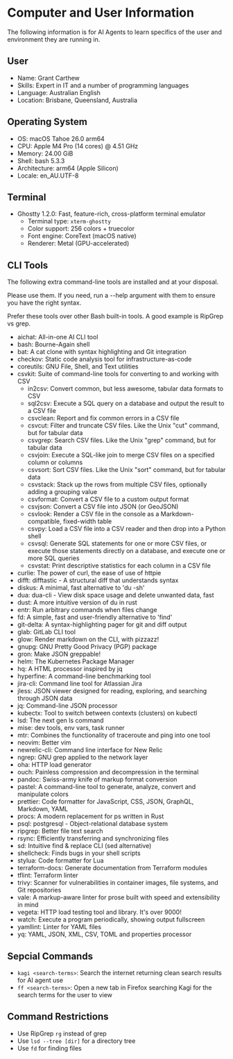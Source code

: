# Computer and User Information

The following information is for AI Agents to learn specifics of the user and environment they are running in.

## User

- Name: Grant Carthew
- Skills: Expert in IT and a number of programming languages
- Language: Australian English
- Location: Brisbane, Queensland, Australia

## Operating System

- OS: macOS Tahoe 26.0 arm64
- CPU: Apple M4 Pro (14 cores) @ 4.51 GHz
- Memory: 24.00 GiB
- Shell: bash 5.3.3
- Architecture: arm64 (Apple Silicon)
- Locale: en_AU.UTF-8

## Terminal

- Ghostty 1.2.0: Fast, feature-rich, cross-platform terminal emulator
  - Terminal type: `xterm-ghostty`
  - Color support: 256 colors + truecolor
  - Font engine: CoreText (macOS native)
  - Renderer: Metal (GPU-accelerated)

## CLI Tools

The following extra command-line tools are installed and at your disposal.

Please use them. If you need, run a --help argument with them to ensure you have the right syntax.

Prefer these tools over other Bash built-in tools. A good example is RipGrep vs grep.

- aichat: All-in-one AI CLI tool
- bash: Bourne-Again shell
- bat: A cat clone with syntax highlighting and Git integration
- checkov: Static code analysis tool for infrastructure-as-code
- coreutils: GNU File, Shell, and Text utilities
- csvkit: Suite of command-line tools for converting to and working with CSV
  - in2csv: Convert common, but less awesome, tabular data formats to CSV
  - sql2csv: Execute a SQL query on a database and output the result to a CSV file
  - csvclean: Report and fix common errors in a CSV file
  - csvcut: Filter and truncate CSV files. Like the Unix "cut" command, but for tabular data
  - csvgrep: Search CSV files. Like the Unix "grep" command, but for tabular data
  - csvjoin: Execute a SQL-like join to merge CSV files on a specified column or columns
  - csvsort: Sort CSV files. Like the Unix "sort" command, but for tabular data
  - csvstack: Stack up the rows from multiple CSV files, optionally adding a grouping value
  - csvformat: Convert a CSV file to a custom output format
  - csvjson: Convert a CSV file into JSON (or GeoJSON)
  - csvlook: Render a CSV file in the console as a Markdown-compatible, fixed-width table
  - csvpy: Load a CSV file into a CSV reader and then drop into a Python shell
  - csvsql: Generate SQL statements for one or more CSV files, or execute those statements directly on a database, and execute one or more SQL queries
  - csvstat: Print descriptive statistics for each column in a CSV file
- curlie: The power of curl, the ease of use of httpie
- difft: difftastic - A structural diff that understands syntax
- diskus: A minimal, fast alternative to 'du -sh'
- dua: dua-cli - View disk space usage and delete unwanted data, fast
- dust: A more intuitive version of du in rust
- entr: Run arbitrary commands when files change
- fd: A simple, fast and user-friendly alternative to 'find'
- git-delta: A syntax-highlighting pager for git and diff output
- glab: GitLab CLI tool
- glow: Render markdown on the CLI, with pizzazz!
- gnupg: GNU Pretty Good Privacy (PGP) package
- gron: Make JSON greppable!
- helm: The Kubernetes Package Manager
- hq: A HTML processor inspired by jq
- hyperfine: A command-line benchmarking tool
- jira-cli: Command line tool for Atlassian Jira
- jless: JSON viewer designed for reading, exploring, and searching through JSON data
- jq: Command-line JSON processor
- kubectx: Tool to switch between contexts (clusters) on kubectl
- lsd: The next gen ls command
- mise: dev tools, env vars, task runner
- mtr: Combines the functionality of traceroute and ping into one tool
- neovim: Better vim
- newrelic-cli: Command line interface for New Relic
- ngrep: GNU grep applied to the network layer
- oha: HTTP load generator
- ouch: Painless compression and decompression in the terminal
- pandoc: Swiss-army knife of markup format conversion
- pastel: A command-line tool to generate, analyze, convert and manipulate colors
- prettier: Code formatter for JavaScript, CSS, JSON, GraphQL, Markdown, YAML
- procs: A modern replacement for ps written in Rust
- psql: postgresql - Object-relational database system
- ripgrep: Better file text search
- rsync: Efficiently transferring and synchronizing files
- sd: Intuitive find & replace CLI (sed alternative)
- shellcheck: Finds bugs in your shell scripts
- stylua: Code formatter for Lua
- terraform-docs: Generate documentation from Terraform modules
- tflint: Terraform linter
- trivy: Scanner for vulnerabilities in container images, file systems, and Git repositories
- vale: A markup-aware linter for prose built with speed and extensibility in mind
- vegeta: HTTP load testing tool and library. It's over 9000!
- watch: Execute a program periodically, showing output fullscreen
- yamllint: Linter for YAML files
- yq: YAML, JSON, XML, CSV, TOML and properties processor

## Sepcial Commands

- `kagi <search-terms>`: Search the internet returning clean search results for AI agent use
- `ff <search-terms>`: Open a new tab in Firefox searching Kagi for the search terms for the user to view

## Command Restrictions

- Use RipGrep `rg` instead of grep
- Use `lsd --tree [dir]` for a directory tree
- Use `fd` for finding files

